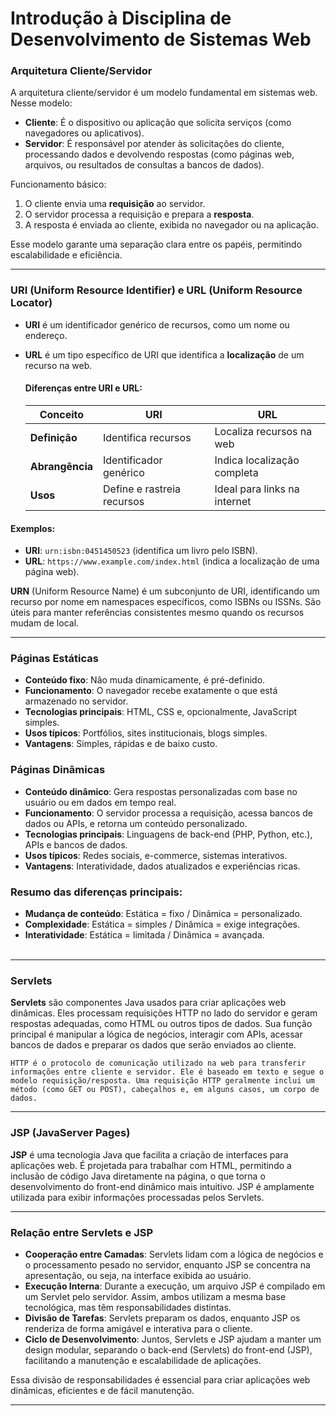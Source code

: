 # Introdução à Disciplina de Desenvolvimento de Sistemas Web

### Arquitetura Cliente/Servidor

A arquitetura cliente/servidor é um modelo fundamental em sistemas web. Nesse modelo:

- **Cliente**: É o dispositivo ou aplicação que solicita serviços (como navegadores ou aplicativos).
- **Servidor**: É responsável por atender às solicitações do cliente, processando dados e devolvendo respostas (como páginas web, arquivos, ou resultados de consultas a bancos de dados).

Funcionamento básico:
1. O cliente envia uma **requisição** ao servidor.
2. O servidor processa a requisição e prepara a **resposta**.
3. A resposta é enviada ao cliente, exibida no navegador ou na aplicação.

Esse modelo garante uma separação clara entre os papéis, permitindo escalabilidade e eficiência.

---

### URI (Uniform Resource Identifier) e URL (Uniform Resource Locator)

- **URI** é um identificador genérico de recursos, como um nome ou endereço.
- **URL** é um tipo específico de URI que identifica a **localização** de um recurso na web.

    #### Diferenças entre URI e URL:

    | Conceito     | URI                           | URL                          |
    |--------------|-------------------------------|------------------------------|
    | **Definição** | Identifica recursos          | Localiza recursos na web     |
    | **Abrangência** | Identificador genérico      | Indica localização completa  |
    | **Usos**      | Define e rastreia recursos   | Ideal para links na internet |

#### Exemplos:
- **URI**: `urn:isbn:0451450523` (identifica um livro pelo ISBN).
- **URL**: `https://www.example.com/index.html` (indica a localização de uma página web).

**URN** (Uniform Resource Name) é um subconjunto de URI, identificando um recurso por nome em namespaces específicos, como ISBNs ou ISSNs. São úteis para manter referências consistentes mesmo quando os recursos mudam de local.

---

### **Páginas Estáticas**
- **Conteúdo fixo**: Não muda dinamicamente, é pré-definido.
- **Funcionamento**: O navegador recebe exatamente o que está armazenado no servidor.
- **Tecnologias principais**: HTML, CSS e, opcionalmente, JavaScript simples.
- **Usos típicos**: Portfólios, sites institucionais, blogs simples.
- **Vantagens**: Simples, rápidas e de baixo custo.


### **Páginas Dinâmicas**
- **Conteúdo dinâmico**: Gera respostas personalizadas com base no usuário ou em dados em tempo real.
- **Funcionamento**: O servidor processa a requisição, acessa bancos de dados ou APIs, e retorna um conteúdo personalizado.
- **Tecnologias principais**: Linguagens de back-end (PHP, Python, etc.), APIs e bancos de dados.
- **Usos típicos**: Redes sociais, e-commerce, sistemas interativos.
- **Vantagens**: Interatividade, dados atualizados e experiências ricas.

### **Resumo das diferenças principais**:
- **Mudança de conteúdo**: Estática = fixo / Dinâmica = personalizado.
- **Complexidade**: Estática = simples / Dinâmica = exige integrações.
- **Interatividade**: Estática = limitada / Dinâmica = avançada.
­          
­­­­­­                        
---


### Servlets

**Servlets** são componentes Java usados para criar aplicações web dinâmicas. Eles processam requisições HTTP no lado do servidor e geram respostas adequadas, como HTML ou outros tipos de dados. Sua função principal é manipular a lógica de negócios, interagir com APIs, acessar bancos de dados e preparar os dados que serão enviados ao cliente.

`HTTP é o protocolo de comunicação utilizado na web para transferir informações entre cliente e servidor. Ele é baseado em texto e segue o modelo requisição/resposta. Uma requisição HTTP geralmente inclui um método (como GET ou POST), cabeçalhos e, em alguns casos, um corpo de dados.`

---

### JSP (JavaServer Pages)

**JSP** é uma tecnologia Java que facilita a criação de interfaces para aplicações web. É projetada para trabalhar com HTML, permitindo a inclusão de código Java diretamente na página, o que torna o desenvolvimento do front-end dinâmico mais intuitivo. JSP é amplamente utilizada para exibir informações processadas pelos Servlets.

---

### Relação entre Servlets e JSP

- **Cooperação entre Camadas**: Servlets lidam com a lógica de negócios e o processamento pesado no servidor, enquanto JSP se concentra na apresentação, ou seja, na interface exibida ao usuário.
- **Execução Interna**: Durante a execução, um arquivo JSP é compilado em um Servlet pelo servidor. Assim, ambos utilizam a mesma base tecnológica, mas têm responsabilidades distintas.
- **Divisão de Tarefas**: Servlets preparam os dados, enquanto JSP os renderiza de forma amigável e interativa para o cliente.
- **Ciclo de Desenvolvimento**: Juntos, Servlets e JSP ajudam a manter um design modular, separando o back-end (Servlets) do front-end (JSP), facilitando a manutenção e escalabilidade de aplicações.

Essa divisão de responsabilidades é essencial para criar aplicações web dinâmicas, eficientes e de fácil manutenção.

---
